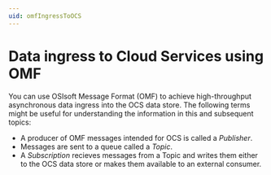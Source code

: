 ```yaml
---
uid: omfIngressToOCS
---
```


Data ingress to Cloud Services using OMF
========================================

You can use OSIsoft Message Format (OMF) to achieve high-throughput asynchronous data ingress 
into the OCS data store. The following terms might be useful for understanding the information
in this and subsequent topics:

* A producer of OMF messages intended for OCS is called a *Publisher*. 
* Messages are sent to a queue called a *Topic*. 
* A *Subscription* recieves messages from a Topic and writes them either to the OCS 
  data store or makes them available to an external consumer. 
